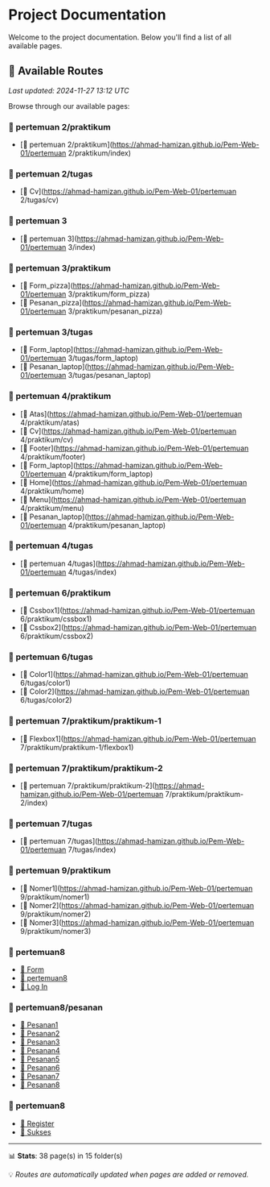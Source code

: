 # Project Documentation

Welcome to the project documentation. Below you'll find a list of all available pages.





## 📄 Available Routes

*Last updated: 2024-11-27 13:12 UTC*

Browse through our available pages:


### 📁 pertemuan 2/praktikum

- [📍 pertemuan 2/praktikum](https://ahmad-hamizan.github.io/Pem-Web-01/pertemuan 2/praktikum/index)

### 📁 pertemuan 2/tugas

- [📄 Cv](https://ahmad-hamizan.github.io/Pem-Web-01/pertemuan 2/tugas/cv)

### 📁 pertemuan 3

- [📍 pertemuan 3](https://ahmad-hamizan.github.io/Pem-Web-01/pertemuan 3/index)

### 📁 pertemuan 3/praktikum

- [📄 Form_pizza](https://ahmad-hamizan.github.io/Pem-Web-01/pertemuan 3/praktikum/form_pizza)
- [📄 Pesanan_pizza](https://ahmad-hamizan.github.io/Pem-Web-01/pertemuan 3/praktikum/pesanan_pizza)

### 📁 pertemuan 3/tugas

- [📄 Form_laptop](https://ahmad-hamizan.github.io/Pem-Web-01/pertemuan 3/tugas/form_laptop)
- [📄 Pesanan_laptop](https://ahmad-hamizan.github.io/Pem-Web-01/pertemuan 3/tugas/pesanan_laptop)

### 📁 pertemuan 4/praktikum

- [📄 Atas](https://ahmad-hamizan.github.io/Pem-Web-01/pertemuan 4/praktikum/atas)
- [📄 Cv](https://ahmad-hamizan.github.io/Pem-Web-01/pertemuan 4/praktikum/cv)
- [📄 Footer](https://ahmad-hamizan.github.io/Pem-Web-01/pertemuan 4/praktikum/footer)
- [📄 Form_laptop](https://ahmad-hamizan.github.io/Pem-Web-01/pertemuan 4/praktikum/form_laptop)
- [📄 Home](https://ahmad-hamizan.github.io/Pem-Web-01/pertemuan 4/praktikum/home)
- [📄 Menu](https://ahmad-hamizan.github.io/Pem-Web-01/pertemuan 4/praktikum/menu)
- [📄 Pesanan_laptop](https://ahmad-hamizan.github.io/Pem-Web-01/pertemuan 4/praktikum/pesanan_laptop)

### 📁 pertemuan 4/tugas

- [📍 pertemuan 4/tugas](https://ahmad-hamizan.github.io/Pem-Web-01/pertemuan 4/tugas/index)

### 📁 pertemuan 6/praktikum

- [📄 Cssbox1](https://ahmad-hamizan.github.io/Pem-Web-01/pertemuan 6/praktikum/cssbox1)
- [📄 Cssbox2](https://ahmad-hamizan.github.io/Pem-Web-01/pertemuan 6/praktikum/cssbox2)

### 📁 pertemuan 6/tugas

- [📄 Color1](https://ahmad-hamizan.github.io/Pem-Web-01/pertemuan 6/tugas/color1)
- [📄 Color2](https://ahmad-hamizan.github.io/Pem-Web-01/pertemuan 6/tugas/color2)

### 📁 pertemuan 7/praktikum/praktikum-1

- [📄 Flexbox1](https://ahmad-hamizan.github.io/Pem-Web-01/pertemuan 7/praktikum/praktikum-1/flexbox1)

### 📁 pertemuan 7/praktikum/praktikum-2

- [📍 pertemuan 7/praktikum/praktikum-2](https://ahmad-hamizan.github.io/Pem-Web-01/pertemuan 7/praktikum/praktikum-2/index)

### 📁 pertemuan 7/tugas

- [📍 pertemuan 7/tugas](https://ahmad-hamizan.github.io/Pem-Web-01/pertemuan 7/tugas/index)

### 📁 pertemuan 9/praktikum

- [📄 Nomer1](https://ahmad-hamizan.github.io/Pem-Web-01/pertemuan 9/praktikum/nomer1)
- [📄 Nomer2](https://ahmad-hamizan.github.io/Pem-Web-01/pertemuan 9/praktikum/nomer2)
- [📄 Nomer3](https://ahmad-hamizan.github.io/Pem-Web-01/pertemuan 9/praktikum/nomer3)

### 📁 pertemuan8

- [📄 Form](https://ahmad-hamizan.github.io/Pem-Web-01/pertemuan8/form)
- [📍 pertemuan8](https://ahmad-hamizan.github.io/Pem-Web-01/pertemuan8/index)
- [📄 Log In](https://ahmad-hamizan.github.io/Pem-Web-01/pertemuan8/log-in)

### 📁 pertemuan8/pesanan

- [📄 Pesanan1](https://ahmad-hamizan.github.io/Pem-Web-01/pertemuan8/pesanan/pesanan1)
- [📄 Pesanan2](https://ahmad-hamizan.github.io/Pem-Web-01/pertemuan8/pesanan/pesanan2)
- [📄 Pesanan3](https://ahmad-hamizan.github.io/Pem-Web-01/pertemuan8/pesanan/pesanan3)
- [📄 Pesanan4](https://ahmad-hamizan.github.io/Pem-Web-01/pertemuan8/pesanan/pesanan4)
- [📄 Pesanan5](https://ahmad-hamizan.github.io/Pem-Web-01/pertemuan8/pesanan/pesanan5)
- [📄 Pesanan6](https://ahmad-hamizan.github.io/Pem-Web-01/pertemuan8/pesanan/pesanan6)
- [📄 Pesanan7](https://ahmad-hamizan.github.io/Pem-Web-01/pertemuan8/pesanan/pesanan7)
- [📄 Pesanan8](https://ahmad-hamizan.github.io/Pem-Web-01/pertemuan8/pesanan/pesanan8)

### 📁 pertemuan8

- [📄 Register](https://ahmad-hamizan.github.io/Pem-Web-01/pertemuan8/register)
- [📄 Sukses](https://ahmad-hamizan.github.io/Pem-Web-01/pertemuan8/sukses)

---

📊 **Stats**: 38 page(s) in 15 folder(s)

💡 *Routes are automatically updated when pages are added or removed.*
